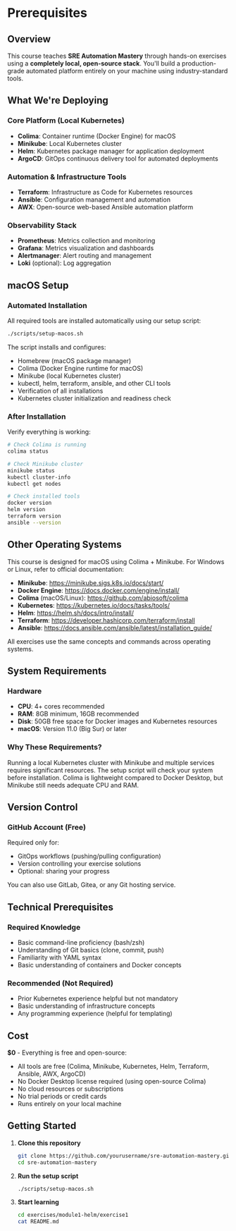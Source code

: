 # Prerequisites

## Overview

This course teaches **SRE Automation Mastery** through hands-on exercises using a **completely local, open-source stack**. You'll build a production-grade automated platform entirely on your machine using industry-standard tools.

## What We're Deploying

### Core Platform (Local Kubernetes)
- **Colima**: Container runtime (Docker Engine) for macOS
- **Minikube**: Local Kubernetes cluster
- **Helm**: Kubernetes package manager for application deployment
- **ArgoCD**: GitOps continuous delivery tool for automated deployments

### Automation & Infrastructure Tools
- **Terraform**: Infrastructure as Code for Kubernetes resources
- **Ansible**: Configuration management and automation
- **AWX**: Open-source web-based Ansible automation platform

### Observability Stack
- **Prometheus**: Metrics collection and monitoring
- **Grafana**: Metrics visualization and dashboards
- **Alertmanager**: Alert routing and management
- **Loki** (optional): Log aggregation

## macOS Setup

### Automated Installation

All required tools are installed automatically using our setup script:

```bash
./scripts/setup-macos.sh
```

The script installs and configures:
- Homebrew (macOS package manager)
- Colima (Docker Engine runtime for macOS)
- Minikube (local Kubernetes cluster)
- kubectl, helm, terraform, ansible, and other CLI tools
- Verification of all installations
- Kubernetes cluster initialization and readiness check

### After Installation

Verify everything is working:

```bash
# Check Colima is running
colima status

# Check Minikube cluster
minikube status
kubectl cluster-info
kubectl get nodes

# Check installed tools
docker version
helm version
terraform version
ansible --version
```

## Other Operating Systems

This course is designed for macOS using Colima + Minikube. For Windows or Linux, refer to official documentation:

- **Minikube**: https://minikube.sigs.k8s.io/docs/start/
- **Docker Engine**: https://docs.docker.com/engine/install/
- **Colima** (macOS/Linux): https://github.com/abiosoft/colima
- **Kubernetes**: https://kubernetes.io/docs/tasks/tools/
- **Helm**: https://helm.sh/docs/intro/install/
- **Terraform**: https://developer.hashicorp.com/terraform/install
- **Ansible**: https://docs.ansible.com/ansible/latest/installation_guide/

All exercises use the same concepts and commands across operating systems.

## System Requirements

### Hardware
- **CPU**: 4+ cores recommended
- **RAM**: 8GB minimum, 16GB recommended
- **Disk**: 50GB free space for Docker images and Kubernetes resources
- **macOS**: Version 11.0 (Big Sur) or later

### Why These Requirements?
Running a local Kubernetes cluster with Minikube and multiple services requires significant resources. The setup script will check your system before installation. Colima is lightweight compared to Docker Desktop, but Minikube still needs adequate CPU and RAM.

## Version Control

### GitHub Account (Free)
Required only for:
- GitOps workflows (pushing/pulling configuration)
- Version controlling your exercise solutions
- Optional: sharing your progress

You can also use GitLab, Gitea, or any Git hosting service.

## Technical Prerequisites

### Required Knowledge
- Basic command-line proficiency (bash/zsh)
- Understanding of Git basics (clone, commit, push)
- Familiarity with YAML syntax
- Basic understanding of containers and Docker concepts

### Recommended (Not Required)
- Prior Kubernetes experience helpful but not mandatory
- Basic understanding of infrastructure concepts
- Any programming experience (helpful for templating)

## Cost

**$0** - Everything is free and open-source:
- All tools are free (Colima, Minikube, Kubernetes, Helm, Terraform, Ansible, AWX, ArgoCD)
- No Docker Desktop license required (using open-source Colima)
- No cloud resources or subscriptions
- No trial periods or credit cards
- Runs entirely on your local machine

## Getting Started

1. **Clone this repository**
   ```bash
   git clone https://github.com/yourusername/sre-automation-mastery.git
   cd sre-automation-mastery
   ```

2. **Run the setup script**
   ```bash
   ./scripts/setup-macos.sh
   ```

3. **Start learning**
   ```bash
   cd exercises/module1-helm/exercise1
   cat README.md
   ```